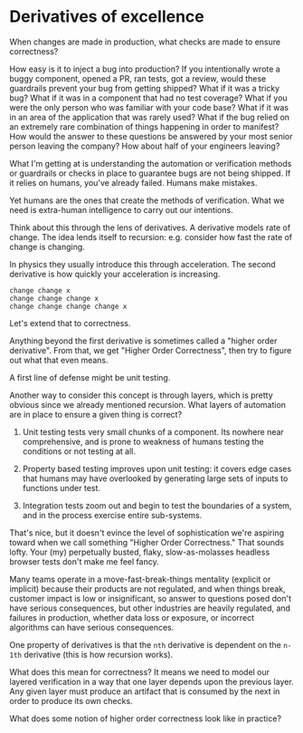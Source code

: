 # Derivatives of excellence

When changes are made in production, what checks are made to ensure correctness?

How easy is it to inject a bug into production? If you intentionally wrote a
buggy component, opened a PR, ran tests, got a review, would these guardrails
prevent your bug from getting shipped? What if it was a tricky bug? What if it
was in a component that had no test coverage? What if you were the only person
who was familiar with your code base? What if it was in an area of the
application that was rarely used? What if the bug relied on an extremely rare
combination of things happening in order to manifest? How would the answer to
these questions be answered by your most senior person leaving the company? How
about half of your engineers leaving?

What I'm getting at is understanding the automation or verification methods or
guardrails or checks in place to guarantee bugs are not being shipped. If it
relies on humans, you've already failed. Humans make mistakes.

Yet humans are the ones that create the methods of verification. What we need is
extra-human intelligence to carry out our intentions.

Think about this through the lens of derivatives. A derivative models rate of
change. The idea lends itself to recursion: e.g. consider how fast the rate of
change is changing.

In physics they usually introduce this through acceleration.
The second derivative is how quickly your acceleration is increasing.

```
change change x
change change change x
change change change change x
```

Let's extend that to correctness.

Anything beyond the first derivative is sometimes called a "higher order
derivative". From that, we get "Higher Order Correctness", then try to figure out
what that even means.

A first line of defense might be unit testing.

Another way to consider this concept is through layers, which is pretty obvious
since we already mentioned recursion. What layers of automation are in place to
ensure a given thing is correct?

1. Unit testing tests very small chunks of a component. Its nowhere near
   comprehensive, and is prone to weakness of humans testing the conditions or
   not testing at all.

1. Property based testing improves upon unit testing: it covers edge cases that
   humans may have overlooked by generating large sets of inputs to functions
   under test.

1. Integration tests zoom out and begin to test the boundaries of a system, and
   in the process exercise entire sub-systems.

That's nice, but it doesn't evince the level of sophistication we're aspiring
toward when we call something "Higher Order Correctness." That sounds lofty.
Your (my) perpetually busted, flaky, slow-as-molasses headless browser tests
don't make me feel fancy.

Many teams operate in a move-fast-break-things mentality (explicit or implicit)
because their products are not regulated, and when things break, customer impact
is low or insignificant, so answer to questions posed don't have serious
consequences, but other industries are heavily regulated, and failures in
production, whether data loss or exposure, or incorrect algorithms can have
serious consequences.

One property of derivatives is that the `nth` derivative is dependent on the
`n-1th` derivative (this is how recursion works).

What does this mean for correctness? It means we need to model our layered
verification in a way that one layer depends upon the previous layer. Any given
layer must produce an artifact that is consumed by the next in order to produce
its own checks.

What does some notion of higher order correctness look like in practice?

